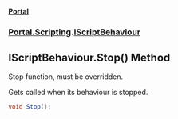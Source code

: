 #### [Portal](index.md 'index')
### [Portal.Scripting](Portal.Scripting.md 'Portal.Scripting').[IScriptBehaviour](IScriptBehaviour.md 'Portal.Scripting.IScriptBehaviour')

## IScriptBehaviour.Stop() Method

Stop function, must be overridden.  
  
Gets called when its behaviour is stopped.

```csharp
void Stop();
```